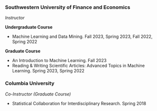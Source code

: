 ### Southwestern University of Finance and Economics
*Instructor*

**Undergraduate Course** 
- Machine Learning and Data Mining. Fall 2023, Spring 2023, Fall 2022, Spring 2022

**Graduate Course** 
- An Introduction to Machine Learning. Fall 2023
- Reading & Writing Scientific Articles: Advanced Topics in Machine Learning. Spring 2023, Spring 2022



### Columbia University
*Co-Instructor (Graduate Course)*
- Statistical Collaboration for Interdisciplinary Research. Spring 2018

